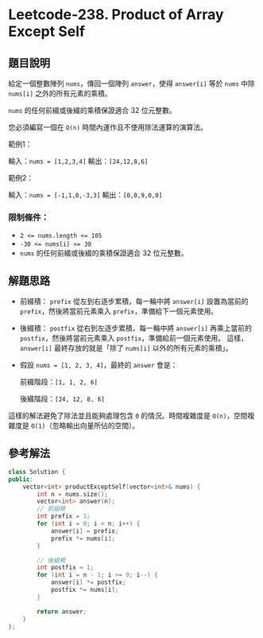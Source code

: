 
# Leetcode-238. Product of Array Except Self
## 題目說明
給定一個整數陣列 `nums`，傳回一個陣列 `answer`，使得 `answer[i]` 等於 `nums` 中除 `nums[i]` 之外的所有元素的乘積。

`nums` 的任何前綴或後綴的乘積保證適合 32 位元整數。

您必須編寫一個在 `O(n)` 時間內運作且不使用除法運算的演算法。

範例1：

輸入：`nums = [1,2,3,4]`
輸出：`[24,12,8,6]`

範例2：

輸入：`nums = [-1,1,0,-3,3]`
輸出：`[0,0,9,0,0]`
### 限制條件：
- `2 <= nums.length <= 105`
- `-30 <= nums[i] <= 30`
-  `nums` 的任何前綴或後綴的乘積保證適合 32 位元整數。

## 解題思路
- 前綴積：
    `prefix` 從左到右逐步累積，每一輪中將 `answer[i]` 設置為當前的 `prefix`，然後將當前元素乘入 `prefix`，準備給下一個元素使用。
- 後綴積：
    `postfix` 從右到左逐步累積，每一輪中將 `answer[i]` 再乘上當前的 `postfix`，然後將當前元素乘入 `postfix`，準備給前一個元素使用。
    這樣，`answer[i]` 最終存放的就是「除了 `nums[i]` 以外的所有元素的乘積」。

- 假設 `nums = [1, 2, 3, 4]`，最終的 `answer` 會是：

    前綴階段：`[1, 1, 2, 6]`

    後綴階段：`[24, 12, 8, 6]`

這樣的解法避免了除法並且能夠處理包含 `0` 的情況。時間複雜度是 `O(n)`，空間複雜度是 `O(1)`（忽略輸出向量所佔的空間）。
## 參考解法
```cpp title="C++" showLineNumbers
class Solution {
public:
    vector<int> productExceptSelf(vector<int>& nums) {
        int n = nums.size();
        vector<int> answer(n);
        // 前綴積
        int prefix = 1;
        for (int i = 0; i < n; i++) {
            answer[i] = prefix;
            prefix *= nums[i];
        }

        // 後綴積
        int postfix = 1;
        for (int i = n - 1; i >= 0; i--) {
            answer[i] *= postfix;
            postfix *= nums[i];
        }

        return answer;
    }
};
```
